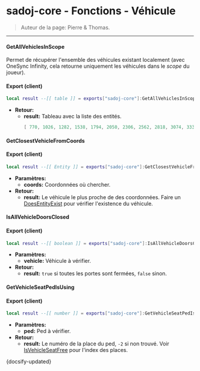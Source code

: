 # sadoj-core - Fonctions - Véhicule

> Auteur de la page: Pierre & Thomas.

---

#### GetAllVehiclesInScope

Permet de récupérer l'ensemble des véhicules existant localement (avec OneSync Infinity, cela retourne uniquement les véhicules dans le *scope* du joueur).

<!-- tabs:start -->

#### **Export (client)**

```lua
local result --[[ table ]] = exports["sadoj-core"]:GetAllVehiclesInScope()
```

* **Retour:**
  * **result:** Tableau avec la liste des entités.
    ```lua
    [ 770, 1026, 1282, 1538, 1794, 2050, 2306, 2562, 2818, 3074, 3330, 3586, 3842, 4098, 4354, 4610, ...]
    ```

<!-- tabs:end -->

#### GetClosestVehicleFromCoords

<!-- tabs:start -->

#### **Export (client)**

```lua
local result --[[ Entity ]] = exports["sadoj-core"]:GetClosestVehicleFromCoords(coords --[[ vector3 ]])
```

* **Paramètres:**
  * **coords:** Coordonnées où chercher.
* **Retour:**
  * **result:** Le véhicule le plus proche de des coordonnées. Faire un [DoesEntityExist](https://docs.fivem.net/natives/?_0x7239B21A38F536BA) pour vérifier l'existence du véhicule.

<!-- tabs:end -->

#### IsAllVehicleDoorsClosed

<!-- tabs:start -->

#### **Export (client)**

```lua
local result --[[ boolean ]] = exports["sadoj-core"]:IsAllVehicleDoorsClosed(vehicle --[[ Vehicle ]])
```

* **Paramètres:**
  * **vehicle:** Véhicule à vérifier.
* **Retour:**
  * **result:** `true` si toutes les portes sont fermées, `false` sinon.

<!-- tabs:end -->

#### GetVehicleSeatPedIsUsing

<!-- tabs:start -->

#### **Export (client)**

```lua
local result --[[ number ]] = exports["sadoj-core"]:GetVehicleSeatPedIsUsing(ped --[[ Ped ]])
```

* **Paramètres:**
  * **ped:** Ped à vérifier.
* **Retour:**
  * **result:** Le numéro de la place du ped, `-2` si non trouvé. Voir [IsVehicleSeatFree](https://docs.fivem.net/natives/?_0x22AC59A870E6A669) pour l'index des places.

<!-- tabs:end -->

{docsify-updated}